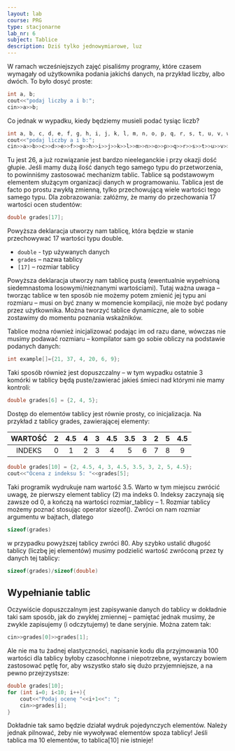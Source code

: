 ```yaml
---
layout: lab
course: PRG
type: stacjonarne
lab_nr: 6
subject: Tablice
description: Dziś tylko jednowymiarowe, luz
---
```

W ramach wcześniejszych zajęć pisaliśmy programy, które czasem wymagały od użytkownika podania jakichś danych, na przykład liczby, albo dwóch. To było dosyć proste:

```c++
int a, b;
cout<<"podaj liczby a i b:";
cin>>a>>b;
```

Co jednak w wypadku, kiedy będziemy musieli podać tysiąc liczb?

```c++
int a, b, c, d, e, f, g, h, i, j, k, l, m, n, o, p, q, r, s, t, u, v, w, x, y, z;
cout<<"podaj liczby a i b:";
cin>>a>>b>>c>>d>>e>>f>>g>>h>>i>>j>>k>>l>>m>>n>>o>>p>>q>>r>>s>>t>>u>>v>>w>>x>>y>>z;
```

Tu jest 26, a już rozwiązanie jest bardzo nieeleganckie i przy okazji dość głupie. Jeśli mamy dużą ilość danych tego samego typu do przetworzenia, to powinniśmy zastosować mechanizm tablic. Tablice są podstawowym elementem służącym organizacji danych w programowaniu. Tablica jest de facto po prostu zwykłą zmienną, tylko przechowującą wiele wartości tego samego typu. Dla zobrazowania: załóżmy, że mamy do przechowania 17 wartości ocen studentów:

```c++
double grades[17];
```

Powyższa deklaracja utworzy nam tablicę, która będzie w stanie przechowywać 17 wartości typu double.

- ```double``` - typ używanych danych
- ```grades``` – nazwa tablicy
- ```[17]``` – rozmiar tablicy

Powyższa deklaracja utworzy nam tablicę pustą (ewentualnie wypełnioną siedemnastoma losowymi/nieznanymi wartościami). Tutaj ważna uwaga – tworząc tablice w ten sposób nie możemy potem zmienić jej typu ani rozmiaru – musi on być znany w momencie kompilacji, nie może być podany przez użytkownika. Można tworzyć tablice dynamiczne, ale to sobie zostawimy do momentu poznania wskaźników.

Tablice można również inicjalizować podając im od razu dane, wówczas nie musimy
podawać rozmiaru – kompilator sam go sobie obliczy na podstawie podanych danych:

```c++
int example[]={21, 37, 4, 20, 6, 9};
```

Taki sposób również jest dopuszczalny – w tym wypadku ostatnie 3 komórki w tablicy będą
puste/zawierać jakieś śmieci nad którymi nie mamy kontroli:

```c++
double grades[6] = {2, 4, 5};
```

Dostęp do elementów tablicy jest równie prosty, co inicjalizacja. Na przykład z tablicy grades, zawierającej elementy:

WARTOŚĆ| 2| 4.5| 4| 3| 4.5| 3.5 |3| 2| 5| 4.5
:-----:|:-----:|:-----:|:-----:|:-----:|:-----:|:-----:|:-----:|:-----:|:-----:|:-----:
INDEKS| 0| 1| 2| 3| 4| 5| 6| 7| 8| 9 

```c++
double grades[10] = {2, 4.5, 4, 3, 4.5, 3.5, 3, 2, 5, 4.5};
cout<<"Ocena z indeksu 5: "<<grades[5];
```

Taki programik wydrukuje nam wartość 3.5. Warto w tym miejscu zwrócić uwagę, że pierwszy element tablicy (2) ma indeks 0. Indeksy zaczynają się zawsze od 0, a kończą na wartości rozmiar_tablicy – 1. Rozmiar tablicy możemy poznać stosując operator sizeof(). Zwróci on nam rozmiar argumentu w bajtach, dlatego
```c++
sizeof(grades)
```

w przypadku powyższej tablicy zwróci 80. Aby szybko ustalić długość tablicy (liczbę jej elementów) musimy podzielić wartość zwróconą przez ty danych tej tablicy:

```c++
sizeof(grades)/sizeof(double)
```

## Wypełnianie tablic

Oczywiście dopuszczalnym jest zapisywanie danych do tablicy w dokładnie taki sam sposób, jak do zwykłej zmiennej – pamiętać jednak musimy, że zwykle zapisujemy (i odczytujemy) te dane seryjnie. Można zatem tak:

```c++
cin>>grades[0]>>grades[1];
```

Ale nie ma tu żadnej elastyczności, napisanie kodu dla przyjmowania 100 wartości dla tablicy byłoby czasochłonne i niepotrzebne, wystarczy bowiem zastosować pętlę for, aby wszystko stało się dużo przyjemniejsze, a na pewno przejrzystsze:

```c++
double grades[10];
for (int i=0; i<10; i++){
    cout<<"Podaj ocenę "<<i+1<<": ";
    cin>>grades[i];
}
```

Dokładnie tak samo będzie działał wydruk pojedynczych elementów. Należy jednak pilnować, żeby nie wywoływać elementów spoza tablicy! Jeśli tablica ma 10 elementów, to tablica[10] nie istnieje!

